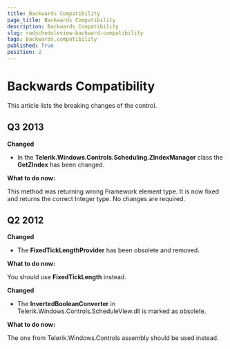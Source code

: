 ```yaml
---
title: Backwards Compatibility
page_title: Backwards Compatibility
description: Backwards Compatibility
slug: radscheduleview-backward-compatibility
tags: backwards,compatibility
published: True
position: 2
---
```


# Backwards Compatibility



This article lists the breaking changes of the control.

## Q3 2013

__Changed__

* In the __Telerik.Windows.Controls.Scheduling.ZIndexManager__ class the __GetZIndex__ has been changed.
                        

__What to do now:__

This method was returning wrong Framework element type. It is now fixed and returns the correct Integer type. No changes are required.
                

## Q2 2012

__Changed__

* The __FixedTickLengthProvider__ has been obsolete and removed.
                        

__What to do now:__

You should use __FixedTickLength__ instead.
                

__Changed__

* The __InvertedBooleanConverter__ in Telerik.Windows.Controls.ScheduleView.dll is marked as obsolete.
                        

__What to do now:__

The one from Telerik.Windows.Controls assembly should be used instead.
                
